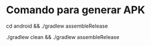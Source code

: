 # Comando para generar APK

cd android && ./gradlew assembleRelease

./gradlew clean && ./gradlew assembleRelease
